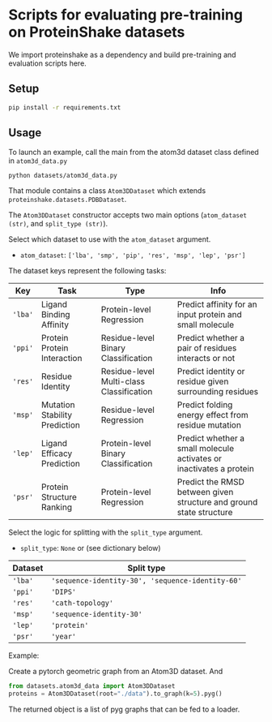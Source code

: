 # Scripts for evaluating pre-training on ProteinShake datasets

We import proteinshake as a dependency and build pre-training and evaluation scripts here.


## Setup

```bash
pip install -r requirements.txt
```

## Usage

To launch an example, call the main from the atom3d dataset class defined in `atom3d_data.py`

```
python datasets/atom3d_data.py
```

That module contains a class `Atom3DDataset` which extends `proteinshake.datasets.PDBDataset`.

The `Atom3DDataset` constructor accepts two main options (`atom_dataset (str)`, and `split_type (str)`). 

Select which dataset to use with the `atom_dataset` argument.

* `atom_dataset`: `['lba', 'smp', 'pip', 'res', 'msp', 'lep', 'psr']`

The dataset keys represent the following tasks:

| Key | Task | Type | Info |
| ----| -----| -----|------|
| `'lba'`| Ligand Binding Affinity | Protein-level Regression | Predict affinity for an input protein and small molecule |
| `'ppi'`| Protein Protein Interaction | Residue-level Binary Classification | Predict whether a pair of residues interacts or not |
| `'res'`| Residue Identity | Residue-level Multi-class Classification | Predict identity or residue given surrounding residues |
| `'msp'`| Mutation Stability Prediction | Residue-level Regression | Predict folding energy effect from residue mutation |
| `'lep'`| Ligand Efficacy Prediction | Protein-level Binary Classification | Predict whether a small molecule activates or inactivates a protein |
| `'psr'`| Protein Structure Ranking | Protein-level Regression | Predict the RMSD between given structure and ground state structure |

Select the logic for splitting with the `split_type` argument.


* `split_type`: `None` or (see dictionary below)

| Dataset | Split type |
| --------|------------|
| `'lba'` | `'sequence-identity-30', 'sequence-identity-60'`|
| `'ppi'` | `'DIPS'` |
| `'res'` | `'cath-topology'` |
| `'msp'` | `'sequence-identity-30'` |
| `'lep'` | `'protein'` |
| `'psr'` | `'year'` |

Example:

Create a pytorch geometric graph from an Atom3D dataset.
And 

```python
from datasets.atom3d_data import Atom3DDataset
proteins = Atom3DDataset(root="./data").to_graph(k=5).pyg()
```

The returned object is a list of pyg graphs that can be fed to a loader.

